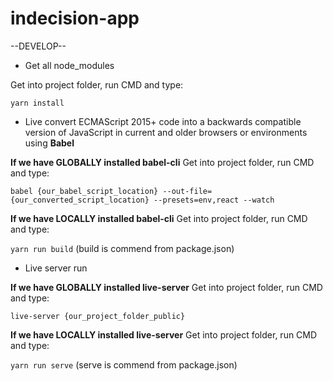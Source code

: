 # indecision-app

--DEVELOP--

* Get all node_modules

Get into project folder, run CMD and type:

`yarn install`

* Live convert ECMAScript 2015+ code into a backwards compatible version of JavaScript in current and older browsers or environments using **Babel**

**If we have GLOBALLY installed babel-cli**
Get into project folder, run CMD and type:

`babel {our_babel_script_location} --out-file={our_converted_script_location} --presets=env,react --watch`

**If we have LOCALLY installed babel-cli**
Get into project folder, run CMD and type:

`yarn run build`
(build is commend from package.json)

* Live server run

**If we have GLOBALLY installed live-server**
Get into project folder, run CMD and type:

`live-server {our_project_folder_public}`

**If we have LOCALLY installed live-server**
Get into project folder, run CMD and type:

`yarn run serve`
(serve is commend from package.json)




